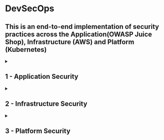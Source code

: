 # DevSecOps
## This is an end-to-end implementation of security practices across the Application(OWASP Juice Shop), Infrastructure (AWS) and Platform (Kubernetes)

<details>
<summary><h2>1 - Application Security</h2></summary>

<details>
<summary><h3>1.1 - Application Vulnerability Scanning </h3></summary>

<h3>Infra Diagram</h3>

    [Include an infrastructure diagram specific to application security]



<h3>Objective</h3>

    Integrate practices into our pipeline to check if our code exposes passwords, tokens, scans application for vulnerabilities such as SQL Injections, XSS Scripting etc

<h3>Code</h3>

         
       stages:
        - cache
        - test
        - build

    ## We use caching to speed up the build process 
    create_cache:
        image: node:18-bullseye
        stage: cache
        script:
            - yarn install
        cache:
            policy: pull-push
            key:
                files:
                    - yarn.lock
            paths:
                - node_modules/
                - yarn.lock
                - .yarn
    
    yarn_test:
        image: node:18-bullseye
        stage: test
        
        script:
            - yarn install
            - yarn test
        cache:
            policy: pull
            key:
                files:
                    - yarn.lock
            paths:
                - node_modules/
                - yarn.lock
                - .yarn
                
    
    ## This stage scans the code for sensitive information such as passwords, token
    gitleaks:
        stage: test
        image:
             name: zricethezav/gitleaks   ## Using image: zricethezav/gitleaks alone is simpler and works well if the default entrypoint of the image is suitable for your needs. 
                                            If you encounter any conflicts or need more control, specifying the entrypoint ensures that your script commands executes as intended.
             entrypoint: [""]
             
             
        ## This srcipt generates a file called gitleaks.json for visualizing vulnerabilities
        script:
            - gitleaks detect --verbose . -f json -r gitleaks.json
            
        ## This is set to true because we don't want the job to end.
        allow_failure: true
        

    ##This stage allows us to scan the code itsel for vulberabilities using SAST tools such as njsscan for cross-site scripting, SQL injection, phising attacks, DDos attack
    njsscan:
    stage: test
    image: python
    before_script:
        - pip3 install --upgrade njsscan
        ## The --exit-warning fails the build 
    script:
        - njsscan --exit-warning . --sarif -o njsscan.sarif
    allow_failure: true
    artifacts:
        when: always
        paths:
            - njsscan.sarif
        



    ##Why another SAST tool? It is because we need to use multiple tools for wider code coverage and certain tools can unearth certain vulnerabilities better than  the other
    semgrep:
        stage: test
        image: returntocorp/semgrep
        ## This basically tell to scan java code
        variables:
            SEMGREP_RULES: p/javascript
        script:
            - semgrep ci --json --output semgrep.json
        allow_failure: true
        artifacts:
            when: always
            paths:
                - semgrep.json

    
      


<h3>Findings from Gitleaks</h3>

      Finding:     password: 'bW9jLmxpYW1nQGhjaW5pbW1pay5ucmVvamI='
      Secret:      bW9jLmxpYW1nQGhjaW5pbW1pay5ucmVvamI=
      RuleID:      generic-api-key
      Entropy:     4.329240
      File:        data/static/users.yml
      Line:        88
      
      Fingerprint: c3340cda147c54325dbf3b32fc863f3402caa5da:data/static/users.yml:generic-api-key:88
      Finding:     totpSecret: IFTXE3SPOEYVURT2MRYGI52TKJ4HC3KH
        key: timo
      Secret:      IFTXE3SPOEYVURT2MRYGI52TKJ4HC3KH
      RuleID:      generic-api-key
      Entropy:     4.351410
      File:        data/static/users.yml
      Line:        150
      
      Fingerprint: c3340cda147c54325dbf3b32fc863f3402caa5da:data/static/users.yml:generic-api-key:150
      Finding:     ...e.setItem('token', 'eyJhbGciOiJIUzI1NiIsInR5cCI6IkpXVCJ9.eyJzdWIiOiIxMjM0NTY3ODkwIiwibmFtZSI6IkpvaG4gRG9lIiwiaWF0IjoxNTE...'
      Secret:      eyJhbGciOiJIUzI1NiIsInR5cCI6IkpXVCJ9.eyJzdWIiOiIxMjM0NTY3ODkwIiwibmFtZSI6IkpvaG4gRG9lIiwiaWF0IjoxNTE...
      RuleID:      jwt
      Entropy:     5.444070
      File:        frontend/src/app/app.guard.spec.ts
      Line:        40
      
      Fingerprint: c3340cda147c54325dbf3b32fc863f3402caa5da:frontend/src/app/app.guard.spec.ts:jwt:40
      Finding:     ...e.setItem('token', 'eyJhbGciOiJIUzI1NiIsInR5cCI6IkpXVCJ9.eyJkYXRhIjp7Imxhc3RMb2dpbklwIjoiMS4yLjMuNCJ9fQ.RAkmdqwNypuOxv3S...'
      Secret:      eyJhbGciOiJIUzI1NiIsInR5cCI6IkpXVCJ9.eyJkYXRhIjp7Imxhc3RMb2dpbklwIjoiMS4yLjMuNCJ9fQ.RAkmdqwNypuOxv3S...
      RuleID:      jwt
      Entropy:     5.494293
      File:        frontend/src/app/last-login-ip/last-login-ip.component.spec.ts
      Line:        50
      
### Finding 1: Generic API Key Exposure

This finding indicates that an API key is hardcoded in the data/static/users.yml file. The high entropy value suggests that the string is not random text, but likely sensitive information such as a password or an API key. Hardcoding secrets in the source code is a major security risk as it can easily be extracted by anyone with access to the codebase

<h3>Remediation</h3>

Remove the hardcoded API key from the source code.
Use environment variables or secret management tools like AWS Secrets Manager or HashiCorp Vault to manage and access sensitive information securely.

### Finding 2: JWT Token Exposure

A JSON Web Token (JWT) is exposed in the frontend/src/app/app.guard.spec.ts file. JWT tokens are used for authentication and can contain sensitive information. Exposure of JWT tokens can allow attackers to impersonate users or gain unauthorized access to the system.

<h3>Remediation</h3>

Remove the hardcoded JWT token from the source code.
Implement secure storage practices for tokens and ensure they are transmitted securely over the network (e.g., using HTTPS).

### Conclusion

The findings from the Gitleaks scan highlight critical security vulnerabilities related to hardcoded secrets and tokens in the application code. To enhance the security posture of the application, it is essential to remove these hardcoded secrets and implement secure storage and management practices.

</details>    




<details>
<summary><h3>1.2 - Vulnerability Management and Remediation  </h3></summary>
  
<h3>Infra Diagram</h3>

    [Include an infrastructure diagram specific to application security]



<h3>Objective</h3>

    Generate detailed reports highlighting vulnerabilities or security issues found and 
    resolve the security vulnerabilities found during the DevSecOps process to improve the application's security posture.

<h3>Code</h3>

         
       stages:
      - cache
      - test
      - build
      
    
    create_cache:
      image: node:18-bullseye
      stage: cache
      script:
        - yarn install
      cache:
        key:
          files:
            - yarn.lock
        paths:
          - node_modules/
          - yarn.lock
          - .yarn
        policy: pull-push
        
    
    yarn_test:
      image: node:18-bullseye
      stage: test
      script:
        - yarn install
        - yarn test
      cache:
        key:
          files:
            - yarn.lock
        paths:
          - node_modules/
          - yarn.lock
          - .yarn
        policy: pull

    
    gitleaks:
      stage: test
      image:
        name: zricethezav/gitleaks
        entrypoint: [""]
      script:
        - gitleaks detect --verbose --source . -f json -r gitleaks.json
      allow_failure: true
      artifacts:
        when: always
        paths:
          - gitleaks.json
          
    
    njsscan:
      stage: test
      image: python
      before_script:
        - pip3 install --upgrade njsscan
      script:
        - njsscan --exit-warning . --sarif -o njsscan.sarif
      allow_failure: true
      artifacts:
        when: always
        paths:
          - njsscan.sarif
          
    
    semgrep:
      stage: test
      image: returntocorp/semgrep
      variables:
        SEMGREP_RULES: p/javascript
      script:
        - semgrep ci --json --output semgrep.json
      allow_failure: true
      artifacts:
        when: always
        paths:
          - semgrep.json

          
    ## We use Defectdojo to upload our findings from Gitleaks, Semgrep and Njsscan
    upload_reports:
      stage: test
      image: python
      needs: ["gitleaks", "njsscan", "semgrep"]
      when: always
      before_script:
        - pip3 install requests
      script:
        - python3 upload-reports.py gitleaks.json
        - python3 upload-reports.py njsscan.sarif
        - python3 upload-reports.py semgrep.json

        
    
    build_image:
      stage: build
      image: docker:24
      services:
        - docker:24-dind
      variables:
        DOCKER_PASS: $DOCKER_PASS
        DOCKER_USER: $DOCKER_USER
      before_script:
        - echo $DOCKER_PASS | docker login -u $DOCKER_USER --password-stdin
      script:
        - docker build -t $IMAGE_NAME:$IMAGE_TAG .
        - docker push $IMAGE_NAME:$IMAGE_TAG

    
<h3>Python code to automate report feeding to Defectdojo</h3>
  import requests
    import sys
    
    file_name = sys.argv[1]
    scan_type = ''
    
    if file_name == 'gitleaks.json':
        scan_type = 'Gitleaks Scan'
    elif file_name == 'njsscan.sarif':
        scan_type = 'SARIF'
    elif file_name == 'semgrep.json':
        scan_type = 'Semgrep JSON Report'
    
    
    headers = {
        'Authorization': 'Token e71f520d6cb842d4465dab1b1d9b97e04d7a231f'
    }
    
    url = 'https://demo.defectdojo.org/api/v2/import-scan/'
    
    data = {
        'active': True,
        'verified': True,
        'scan_type': scan_type,
        'minimum_severity': 'Low',
        'engagement': 19
    }
    
    files = {
        'file': open(file_name, 'rb')
    }
    
    response = requests.post(url, headers=headers, data=data, files=files)
    
    if response.status_code == 201:
        print('Scan results imported successfully')
    else:
        print(f'Failed to import scan results: {response.content}')





<h3>Findings</h3>

      
![Screenshot (121)](https://github.com/user-attachments/assets/ab57f95a-cb80-4f53-a4d5-cfc16dd3eadc)


![Screenshot (122)](https://github.com/user-attachments/assets/2cc3cc54-fbed-441f-be10-55977ff4417d)



### Responsibilities 
After these vulnerabilities are detected, it's the job of the developer (since it's the code written by them) to remediate the issue.    
      
### Finding 1:  SQL Injection

This finding by Semgrep report suggests that this is a High severity issue leading to SQL Injection. This vulnerability occurs when an attacker can manipulate the input fields to inject malicious SQL code, which can be executed by the database.

Example: A hacker can steal or manipulate data inside a database.


### Remediation

#### Before code fix

Directly inserting user input into SQL statements without using parameterized queries leaves the code open to injection vulnerabilities.

```
const injectionChars = /"|'|;|and|or|;|#/i;

module.exports = function searchProducts () {
  return (req: Request, res: Response, next: NextFunction) => {
    let criteria: any = req.query.q === 'undefined' ? '' : req.query.q ?? ''
    criteria = (criteria.length <= 200) ? criteria : criteria.substring(0, 200)
    if (criteria.match(injectionChars)) {
      res.status(400).send()
      return
    }
    models.sequelize.query("SELECT * FROM Products WHERE ((name LIKE '%"+criteria+"%' OR description LIKE '%"+criteria+"%') AND deletedAt IS NULL) ORDER BY name")
      .then(([products]: any) => {
        const dataString = JSON.stringify(products)
        for (let i = 0; i < products.length; i++) {
          products[i].name = req.__(products[i].name)
          products[i].description = req.__(products[i].description)
        }
        res.json(utils.queryResultToJson(products))
      }).catch((error: ErrorWithParent) => {
        next(error.parent)
      })
  }
}

```

#### After code fix

The updated query now uses a named parameter ":searchQuery". By using parameterized queries, the code effectively protects against SQL injection

```
const injectionChars = /"|'|;|and|or|;|#/i;

module.exports = function searchProducts () {
  return (req: Request, res: Response, next: NextFunction) => {
    let criteria: any = req.query.q === 'undefined' ? '' : req.query.q ?? ''
    criteria = (criteria.length <= 200) ? criteria : criteria.substring(0, 200)
    if (criteria.match(injectionChars)) {
      res.status(400).send()
      return
    }
    models.sequelize.query("SELECT * FROM Products WHERE ((name LIKE :searchQuery OR description LIKE :searchQuery) AND deletedAt IS NULL) ORDER BY name", {
      replacements: { searchQuery: '%' + criteria + '%' },
      type: models.Sequelize.QueryTypes.SELECT
    })
      .then(([products]: any) => {
        const dataString = JSON.stringify(products)
        for (let i = 0; i < products.length; i++) {
          products[i].name = req.__(products[i].name)
          products[i].description = req.__(products[i].description)
        }
        res.json(utils.queryResultToJson(products))
      }).catch((error: ErrorWithParent) => {
        next(error.parent)
      })
  }
}

```



### Finding 2 : Weak Hash

![Screenshot (119)](https://github.com/user-attachments/assets/3a238e7c-4c32-4454-8b95-9737eabfad1a)

The algorithm has known flaws that can be exploited by attackers to break the encryption and gain unauthorized access to sensitive data.


### Remediation

#### Before code fix

The code uses MD5 algorithm which is vulnerable to collision attacks, where two different inputs produce the same hash output. This weakness can be exploited to forge digital signatures and certificates.

```
grunt.registerTask('checksum', 'Create .md5 checksum files', function () {
    const fs = require('fs')
    const crypto = require('crypto')
    fs.readdirSync('dist/').forEach(file => {
      const buffer = fs.readFileSync('dist/' + file)
      const md5 = crypto.createHash('md5')
      md5.update(buffer)
      const md5Hash = md5.digest('hex')
      const md5FileName = 'dist/' + file + '.md5'
      grunt.file.write(md5FileName, md5Hash)
      grunt.log.write(`Checksum ${md5Hash} written to file ${md5FileName}.`).verbose.write('...').ok()
      grunt.log.writeln()
    })
  })

```
#### After code fix

We have replaced MD5 with a stronger algorithm SHA256

```
grunt.registerTask('checksum', 'Create .sha256 checksum files', function () {
    const fs = require('fs')
    const crypto = require('crypto')
    fs.readdirSync('dist/').forEach(file => {
      const buffer = fs.readFileSync('dist/' + file)
      const sha256 = crypto.createHash('sha256')
      sha256.update(buffer)
      const sha256Hash = sha256.digest('hex')
      const sha256FileName = 'dist/' + file + '.sha256'
      grunt.file.write(sha256FileName, sha256Hash)
      grunt.log.write(`Checksum ${sha256Hash} written to file ${sha256FileName}.`).verbose.write('...').ok()
      grunt.log.writeln()
    })
  })

```


### Conclusion

The findings from the Gitleaks scan highlight critical security vulnerabilities related to hardcoded secrets and tokens in the application code. To enhance the security posture of the application, it is essential to remove these hardcoded secrets and implement secure storage and management practices.

</details>


<details>
<summary><h3>1.3 - Vulnerability Scanning for Application Dependencies   </h3></summary>
  
<h3>Infra Diagram</h3>

    [Include an infrastructure diagram specific to application security]



<h3>Objective</h3>

    Integrate GitLeaks into our pipeline to check if our code exposes passwords, tokens and any other credentials

<h3>Code</h3>

         
       stages:
        - cache
        - test
        - build

    ## We use caching to speed up the build process 
    create_cache:
        image: node:18-bullseye
        stage: cache
        script:
            - yarn install
        cache:
            policy: pull-push
            key:
                files:
                    - yarn.lock
            paths:
                - node_modules/
                - yarn.lock
                - .yarn
    
    yarn_test:
        image: node:18-bullseye
        stage: test
        
        script:
            - yarn install
            - yarn test
        cache:
            policy: pull
            key:
                files:
                    - yarn.lock
            paths:
                - node_modules/
                - yarn.lock
                - .yarn
                
    
    ## This stage scans the code for sensitive information such as passwords, token
    gitleaks:
        stage: test
        image:
             name: zricethezav/gitleaks   ## Using image: zricethezav/gitleaks alone is simpler and works well if the default entrypoint of the image is suitable for your needs. 
                                            If you encounter any conflicts or need more control, specifying the entrypoint ensures that your script commands executes as intended.
             entrypoint: [""]
             
             
        ## This srcipt generates a file called gitleaks.json for visualizing vulnerabilities
        script:
            - gitleaks detect --verbose . -f json -r gitleaks.json
            
        ## This is set to true because we don't want the job to end.
        allow_failure: true
    
      




<h3>Findings</h3>

      Finding:     password: 'bW9jLmxpYW1nQGhjaW5pbW1pay5ucmVvamI='
      Secret:      bW9jLmxpYW1nQGhjaW5pbW1pay5ucmVvamI=
      RuleID:      generic-api-key
      Entropy:     4.329240
      File:        data/static/users.yml
      Line:        88
      
      Fingerprint: c3340cda147c54325dbf3b32fc863f3402caa5da:data/static/users.yml:generic-api-key:88
      Finding:     totpSecret: IFTXE3SPOEYVURT2MRYGI52TKJ4HC3KH
        key: timo
      Secret:      IFTXE3SPOEYVURT2MRYGI52TKJ4HC3KH
      RuleID:      generic-api-key
      Entropy:     4.351410
      File:        data/static/users.yml
      Line:        150
      
      Fingerprint: c3340cda147c54325dbf3b32fc863f3402caa5da:data/static/users.yml:generic-api-key:150
      Finding:     ...e.setItem('token', 'eyJhbGciOiJIUzI1NiIsInR5cCI6IkpXVCJ9.eyJzdWIiOiIxMjM0NTY3ODkwIiwibmFtZSI6IkpvaG4gRG9lIiwiaWF0IjoxNTE...'
      Secret:      eyJhbGciOiJIUzI1NiIsInR5cCI6IkpXVCJ9.eyJzdWIiOiIxMjM0NTY3ODkwIiwibmFtZSI6IkpvaG4gRG9lIiwiaWF0IjoxNTE...
      RuleID:      jwt
      Entropy:     5.444070
      File:        frontend/src/app/app.guard.spec.ts
      Line:        40
      
      Fingerprint: c3340cda147c54325dbf3b32fc863f3402caa5da:frontend/src/app/app.guard.spec.ts:jwt:40
      Finding:     ...e.setItem('token', 'eyJhbGciOiJIUzI1NiIsInR5cCI6IkpXVCJ9.eyJkYXRhIjp7Imxhc3RMb2dpbklwIjoiMS4yLjMuNCJ9fQ.RAkmdqwNypuOxv3S...'
      Secret:      eyJhbGciOiJIUzI1NiIsInR5cCI6IkpXVCJ9.eyJkYXRhIjp7Imxhc3RMb2dpbklwIjoiMS4yLjMuNCJ9fQ.RAkmdqwNypuOxv3S...
      RuleID:      jwt
      Entropy:     5.494293
      File:        frontend/src/app/last-login-ip/last-login-ip.component.spec.ts
      Line:        50
      
### Finding 1: Generic API Key Exposure

This finding indicates that an API key is hardcoded in the data/static/users.yml file. The high entropy value suggests that the string is not random text, but likely sensitive information such as a password or an API key. Hardcoding secrets in the source code is a major security risk as it can easily be extracted by anyone with access to the codebase

<h3>Remediation</h3>

Remove the hardcoded API key from the source code.
Use environment variables or secret management tools like AWS Secrets Manager or HashiCorp Vault to manage and access sensitive information securely.

### Finding 2: JWT Token Exposure

A JSON Web Token (JWT) is exposed in the frontend/src/app/app.guard.spec.ts file. JWT tokens are used for authentication and can contain sensitive information. Exposure of JWT tokens can allow attackers to impersonate users or gain unauthorized access to the system.

<h3>Remediation</h3>

Remove the hardcoded JWT token from the source code.
Implement secure storage practices for tokens and ensure they are transmitted securely over the network (e.g., using HTTPS).

### Conclusion

The findings from the Gitleaks scan highlight critical security vulnerabilities related to hardcoded secrets and tokens in the application code. To enhance the security posture of the application, it is essential to remove these hardcoded secrets and implement secure storage and management practices.

</details>


<details>
<summary><h3>1.4 - Build a CD Pipeline   </h3></summary>
  
<h3>Infra Diagram</h3>

    [Include an infrastructure diagram specific to application security]



<h3>Objective</h3>

    Integrate GitLeaks into our pipeline to check if our code exposes passwords, tokens and any other credentials

<h3>Code</h3>

         
       stages:
        - cache
        - test
        - build

    ## We use caching to speed up the build process 
    create_cache:
        image: node:18-bullseye
        stage: cache
        script:
            - yarn install
        cache:
            policy: pull-push
            key:
                files:
                    - yarn.lock
            paths:
                - node_modules/
                - yarn.lock
                - .yarn
    
    yarn_test:
        image: node:18-bullseye
        stage: test
        
        script:
            - yarn install
            - yarn test
        cache:
            policy: pull
            key:
                files:
                    - yarn.lock
            paths:
                - node_modules/
                - yarn.lock
                - .yarn
                
    
    ## This stage scans the code for sensitive information such as passwords, token
    gitleaks:
        stage: test
        image:
             name: zricethezav/gitleaks   ## Using image: zricethezav/gitleaks alone is simpler and works well if the default entrypoint of the image is suitable for your needs. 
                                            If you encounter any conflicts or need more control, specifying the entrypoint ensures that your script commands executes as intended.
             entrypoint: [""]
             
             
        ## This srcipt generates a file called gitleaks.json for visualizing vulnerabilities
        script:
            - gitleaks detect --verbose . -f json -r gitleaks.json
            
        ## This is set to true because we don't want the job to end.
        allow_failure: true
    
      




<h3>Findings</h3>

      Finding:     password: 'bW9jLmxpYW1nQGhjaW5pbW1pay5ucmVvamI='
      Secret:      bW9jLmxpYW1nQGhjaW5pbW1pay5ucmVvamI=
      RuleID:      generic-api-key
      Entropy:     4.329240
      File:        data/static/users.yml
      Line:        88
      
      Fingerprint: c3340cda147c54325dbf3b32fc863f3402caa5da:data/static/users.yml:generic-api-key:88
      Finding:     totpSecret: IFTXE3SPOEYVURT2MRYGI52TKJ4HC3KH
        key: timo
      Secret:      IFTXE3SPOEYVURT2MRYGI52TKJ4HC3KH
      RuleID:      generic-api-key
      Entropy:     4.351410
      File:        data/static/users.yml
      Line:        150
      
      Fingerprint: c3340cda147c54325dbf3b32fc863f3402caa5da:data/static/users.yml:generic-api-key:150
      Finding:     ...e.setItem('token', 'eyJhbGciOiJIUzI1NiIsInR5cCI6IkpXVCJ9.eyJzdWIiOiIxMjM0NTY3ODkwIiwibmFtZSI6IkpvaG4gRG9lIiwiaWF0IjoxNTE...'
      Secret:      eyJhbGciOiJIUzI1NiIsInR5cCI6IkpXVCJ9.eyJzdWIiOiIxMjM0NTY3ODkwIiwibmFtZSI6IkpvaG4gRG9lIiwiaWF0IjoxNTE...
      RuleID:      jwt
      Entropy:     5.444070
      File:        frontend/src/app/app.guard.spec.ts
      Line:        40
      
      Fingerprint: c3340cda147c54325dbf3b32fc863f3402caa5da:frontend/src/app/app.guard.spec.ts:jwt:40
      Finding:     ...e.setItem('token', 'eyJhbGciOiJIUzI1NiIsInR5cCI6IkpXVCJ9.eyJkYXRhIjp7Imxhc3RMb2dpbklwIjoiMS4yLjMuNCJ9fQ.RAkmdqwNypuOxv3S...'
      Secret:      eyJhbGciOiJIUzI1NiIsInR5cCI6IkpXVCJ9.eyJkYXRhIjp7Imxhc3RMb2dpbklwIjoiMS4yLjMuNCJ9fQ.RAkmdqwNypuOxv3S...
      RuleID:      jwt
      Entropy:     5.494293
      File:        frontend/src/app/last-login-ip/last-login-ip.component.spec.ts
      Line:        50
      
### Finding 1: Generic API Key Exposure

This finding indicates that an API key is hardcoded in the data/static/users.yml file. The high entropy value suggests that the string is not random text, but likely sensitive information such as a password or an API key. Hardcoding secrets in the source code is a major security risk as it can easily be extracted by anyone with access to the codebase

<h3>Remediation</h3>

Remove the hardcoded API key from the source code.
Use environment variables or secret management tools like AWS Secrets Manager or HashiCorp Vault to manage and access sensitive information securely.

### Finding 2: JWT Token Exposure

A JSON Web Token (JWT) is exposed in the frontend/src/app/app.guard.spec.ts file. JWT tokens are used for authentication and can contain sensitive information. Exposure of JWT tokens can allow attackers to impersonate users or gain unauthorized access to the system.

<h3>Remediation</h3>

Remove the hardcoded JWT token from the source code.
Implement secure storage practices for tokens and ensure they are transmitted securely over the network (e.g., using HTTPS).

### Conclusion

The findings from the Gitleaks scan highlight critical security vulnerabilities related to hardcoded secrets and tokens in the application code. To enhance the security posture of the application, it is essential to remove these hardcoded secrets and implement secure storage and management practices.

</details>

<details>
<summary><h3>1.5 - Image Scanning - Build Secure Docker Images    </h3></summary>
  
<h3>Infra Diagram</h3>

    [Include an infrastructure diagram specific to application security]



<h3>Objective</h3>

    Integrate GitLeaks into our pipeline to check if our code exposes passwords, tokens and any other credentials

<h3>Code</h3>

         
       stages:
        - cache
        - test
        - build

    ## We use caching to speed up the build process 
    create_cache:
        image: node:18-bullseye
        stage: cache
        script:
            - yarn install
        cache:
            policy: pull-push
            key:
                files:
                    - yarn.lock
            paths:
                - node_modules/
                - yarn.lock
                - .yarn
    
    yarn_test:
        image: node:18-bullseye
        stage: test
        
        script:
            - yarn install
            - yarn test
        cache:
            policy: pull
            key:
                files:
                    - yarn.lock
            paths:
                - node_modules/
                - yarn.lock
                - .yarn
                
    
    ## This stage scans the code for sensitive information such as passwords, token
    gitleaks:
        stage: test
        image:
             name: zricethezav/gitleaks   ## Using image: zricethezav/gitleaks alone is simpler and works well if the default entrypoint of the image is suitable for your needs. 
                                            If you encounter any conflicts or need more control, specifying the entrypoint ensures that your script commands executes as intended.
             entrypoint: [""]
             
             
        ## This srcipt generates a file called gitleaks.json for visualizing vulnerabilities
        script:
            - gitleaks detect --verbose . -f json -r gitleaks.json
            
        ## This is set to true because we don't want the job to end.
        allow_failure: true
    
      




<h3>Findings</h3>

      Finding:     password: 'bW9jLmxpYW1nQGhjaW5pbW1pay5ucmVvamI='
      Secret:      bW9jLmxpYW1nQGhjaW5pbW1pay5ucmVvamI=
      RuleID:      generic-api-key
      Entropy:     4.329240
      File:        data/static/users.yml
      Line:        88
      
      Fingerprint: c3340cda147c54325dbf3b32fc863f3402caa5da:data/static/users.yml:generic-api-key:88
      Finding:     totpSecret: IFTXE3SPOEYVURT2MRYGI52TKJ4HC3KH
        key: timo
      Secret:      IFTXE3SPOEYVURT2MRYGI52TKJ4HC3KH
      RuleID:      generic-api-key
      Entropy:     4.351410
      File:        data/static/users.yml
      Line:        150
      
      Fingerprint: c3340cda147c54325dbf3b32fc863f3402caa5da:data/static/users.yml:generic-api-key:150
      Finding:     ...e.setItem('token', 'eyJhbGciOiJIUzI1NiIsInR5cCI6IkpXVCJ9.eyJzdWIiOiIxMjM0NTY3ODkwIiwibmFtZSI6IkpvaG4gRG9lIiwiaWF0IjoxNTE...'
      Secret:      eyJhbGciOiJIUzI1NiIsInR5cCI6IkpXVCJ9.eyJzdWIiOiIxMjM0NTY3ODkwIiwibmFtZSI6IkpvaG4gRG9lIiwiaWF0IjoxNTE...
      RuleID:      jwt
      Entropy:     5.444070
      File:        frontend/src/app/app.guard.spec.ts
      Line:        40
      
      Fingerprint: c3340cda147c54325dbf3b32fc863f3402caa5da:frontend/src/app/app.guard.spec.ts:jwt:40
      Finding:     ...e.setItem('token', 'eyJhbGciOiJIUzI1NiIsInR5cCI6IkpXVCJ9.eyJkYXRhIjp7Imxhc3RMb2dpbklwIjoiMS4yLjMuNCJ9fQ.RAkmdqwNypuOxv3S...'
      Secret:      eyJhbGciOiJIUzI1NiIsInR5cCI6IkpXVCJ9.eyJkYXRhIjp7Imxhc3RMb2dpbklwIjoiMS4yLjMuNCJ9fQ.RAkmdqwNypuOxv3S...
      RuleID:      jwt
      Entropy:     5.494293
      File:        frontend/src/app/last-login-ip/last-login-ip.component.spec.ts
      Line:        50
      
### Finding 1: Generic API Key Exposure

This finding indicates that an API key is hardcoded in the data/static/users.yml file. The high entropy value suggests that the string is not random text, but likely sensitive information such as a password or an API key. Hardcoding secrets in the source code is a major security risk as it can easily be extracted by anyone with access to the codebase

<h3>Remediation</h3>

Remove the hardcoded API key from the source code.
Use environment variables or secret management tools like AWS Secrets Manager or HashiCorp Vault to manage and access sensitive information securely.

### Finding 2: JWT Token Exposure

A JSON Web Token (JWT) is exposed in the frontend/src/app/app.guard.spec.ts file. JWT tokens are used for authentication and can contain sensitive information. Exposure of JWT tokens can allow attackers to impersonate users or gain unauthorized access to the system.

<h3>Remediation</h3>

Remove the hardcoded JWT token from the source code.
Implement secure storage practices for tokens and ensure they are transmitted securely over the network (e.g., using HTTPS).

### Conclusion

The findings from the Gitleaks scan highlight critical security vulnerabilities related to hardcoded secrets and tokens in the application code. To enhance the security posture of the application, it is essential to remove these hardcoded secrets and implement secure storage and management practices.

</details>

</details>



<details>
<summary><h2>2 - Infrastructure Security</h2></summary>

(Add Infrastructure Security content here)
</details>
<details>
    
<summary><h2>3 - Platform Security</h2></summary>

(Add Platform Security content here)
</details>





